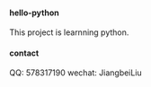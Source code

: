 #### hello-python

This project is learnning python.

#### contact 

QQ: 578317190
wechat: JiangbeiLiu